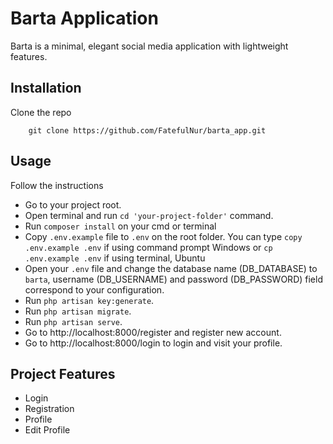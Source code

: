 # Barta Application

Barta is a minimal, elegant social media application with lightweight features.

## Installation
Clone the repo
```
    git clone https://github.com/FatefulNur/barta_app.git
```

## Usage

Follow the instructions
- Go to your project root.
- Open terminal and run `cd 'your-project-folder'` command.
- Run `composer install` on your cmd or terminal
- Copy `.env.example` file to `.env` on the root folder. You can type `copy .env.example .env` if using command prompt Windows or `cp .env.example .env` if using terminal, Ubuntu
- Open your `.env` file and change the database name (DB_DATABASE) to `barta`, username (DB_USERNAME) and password (DB_PASSWORD) field correspond to your configuration.
- Run `php artisan key:generate`.
- Run `php artisan migrate`.
- Run `php artisan serve`.
- Go to http://localhost:8000/register and register new account.
- Go to http://localhost:8000/login to login and visit your profile.

## Project Features
- Login
- Registration
- Profile
- Edit Profile
